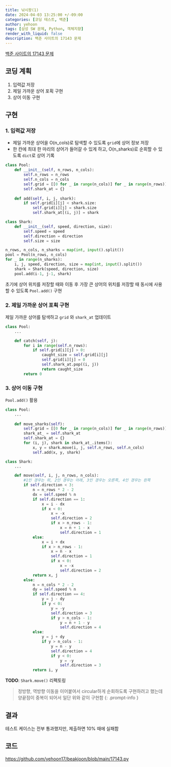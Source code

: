 ```yaml
---
title: 낚시왕(1)
date: 2024-04-03 13:25:00 +/-09:00
categories: [코딩 테스트, 백준]
author: yehoon
tags: [삼성 SW 문제, Python, 객체지향]
render_with_liquid: false
description: 백준 사이트의 17143 문제
---
```


[백준 사이트의 17143 문제](https://www.acmicpc.net/problem/17143)

## 코딩 계획
1. 입력값 저장
2. 제일 가까운 상어 포획 구현
3. 상어 이동 구현

## 구현
### 1. 입력값 저장
 - 제일 가까운 상어을 O(n_cols)로 탐색할 수 있도록 `grid`에 상어 정보 저장
 - 한 칸에 최대 한 마리의 상어가 들어갈 수 있게 하고, O(n_sharks)로 순회할 수 있도록 `dict`로 상어 기록

```python
class Pool:
    def __init__(self, n_rows, n_cols):
        self.n_rows = n_rows
        self.n_cols = n_cols
        self.grid = [[0 for _ in range(n_cols)] for _ in range(n_rows)]
        self.shark_at = {}
        
    def add(self, i, j, shark):
        if self.grid[i][j] < shark.size:
            self.grid[i][j] = shark.size
            self.shark_at[(i, j)] = shark

class Shark:
    def __init__(self, speed, direction, size):
        self.speed = speed
        self.direction = direction
        self.size = size

n_rows, n_cols, n_sharks = map(int, input().split())
pool = Pool(n_rows, n_cols)
for _ in range(n_sharks):
    i, j, speed, direction, size = map(int, input().split())
    shark = Shark(speed, direction, size)
    pool.add(i-1, j-1, shark)
```

초기에 상어 위치를 저장할 때와 이동 후 가장 큰 상어의 위치를 저장할 때 동시에 사용할 수 있도록 `Pool.add()` 구현

### 2. 제일 가까운 상어 포획 구현
제일 가까운 상어를 탐색하고 `grid` 와 `shark_at` 업데이트
```python 
class Pool:
    ...

    def catch(self, j):
        for i in range(self.n_rows):
            if self.grid[i][j] > 0:
                caught_size = self.grid[i][j]
                self.grid[i][j] = 0
                self.shark_at.pop((i, j))
                return caught_size
        return 0
```

### 3. 상어 이동 구현
`Pool.add()` 활용
```python
class Pool:
    ...
    
    def move_sharks(self):
        self.grid = [[0 for _ in range(n_cols)] for _ in range(n_rows)]
        shark_at_ = self.shark_at
        self.shark_at = {}
        for (i, j), shark in shark_at_.items():
            x, y = shark.move(i, j, self.n_rows, self.n_cols)
            self.add(x, y, shark)
```  
```python
class Shark:
    ...

    def move(self, i, j, n_rows, n_cols):
        #1인 경우는 위, 2인 경우는 아래, 3인 경우는 오른쪽, 4인 경우는 왼쪽
        if self.direction < 3:
            n = n_rows * 2 - 2
            dx = self.speed % n
            if self.direction == 1:
                x = i - dx
                if x < 0:
                    x = -x
                    self.direction = 2
                    if x > n_rows - 1:
                        x = n + 1 - x
                        self.direction = 1
            else:
                x = i + dx
                if x > n_rows - 1:
                    x = n - x
                    self.direction = 1
                    if x < 0:
                        x = -x
                        self.direction = 2                        
            return x, j
        else:
            n = n_cols * 2 - 2
            dy = self.speed % n
            if self.direction == 4:
                y = j - dy
                if y < 0:
                    y = -y
                    self.direction = 3
                    if y > n_cols - 1:
                        y = n + 1 - y
                        self.direction = 4
            else:
                y = j + dy
                if y > n_cols - 1:
                    y = n - y
                    self.direction = 4
                    if y < 0:
                        y = -y
                        self.direction = 3   
            return i, y
```

**TODO**: `Shark.move()` 리펙토링  
> 정방향, 역방향 이동을 이어붙여서 circular하게 순회하도록 구현하려고 했는데 양끝점이 중복이 되어서 일단 위와 같이 구현함
{: .prompt-info }

## 결과
테스트 케이스는 전부 통과했지만, 제출하면 10% 때에 실패함

## 코드
<https://github.com/yehoon17/beakjoon/blob/main/17143.py>

